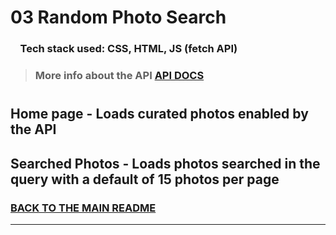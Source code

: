 # 03 Random Photo Search

### &nbsp; &nbsp; Tech stack used: **CSS, HTML, JS (fetch API)**

> ### More info about the API **[API DOCS](https://www.pexels.com/api/documentation/)**

#

## Home page - Loads curated photos enabled by the API

## Searched Photos - Loads photos searched in the query with a default of 15 photos per page

### [BACK TO THE MAIN README](https://github.com/srujankarthik/webdev/blob/main/README.md#3-random-photo-search)

---
